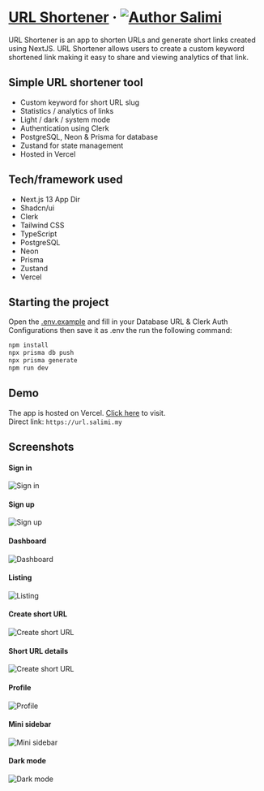 # [URL Shortener](https://url.salimi.my) &middot; [![Author Salimi](https://img.shields.io/badge/Author-Salimi-%3C%3E)](https://www.linkedin.com/in/mohamad-salimi/)

URL Shortener is an app to shorten URLs and generate short links created using NextJS. URL Shortener allows users to create a custom keyword shortened link making it easy to share and viewing analytics of that link.

## Simple URL shortener tool

- Custom keyword for short URL slug
- Statistics / analytics of links
- Light / dark / system mode
- Authentication using Clerk
- PostgreSQL, Neon & Prisma for database
- Zustand for state management
- Hosted in Vercel

## Tech/framework used

- Next.js 13 App Dir
- Shadcn/ui
- Clerk
- Tailwind CSS
- TypeScript
- PostgreSQL
- Neon
- Prisma
- Zustand
- Vercel

## Starting the project

Open the [.env.example](/.env.example) and fill in your Database URL & Clerk Auth Configurations then save it as .env the run the following command:

```bash
npm install
npx prisma db push
npx prisma generate
npm run dev
```

## Demo

The app is hosted on Vercel. [Click here](https://url.salimi.my) to visit.
<br>
Direct link: `https://url.salimi.my`

## Screenshots

#### Sign in

![Sign in](/screenshots/screenshot-1.png)

#### Sign up

![Sign up](/screenshots/screenshot-2.png)

#### Dashboard

![Dashboard](/screenshots/screenshot-3.png)

#### Listing

![Listing](/screenshots/screenshot-4.png)

#### Create short URL

![Create short URL](/screenshots/screenshot-5.png)

#### Short URL details

![Create short URL](/screenshots/screenshot-6.png)

#### Profile

![Profile](/screenshots/screenshot-7.png)

#### Mini sidebar

![Mini sidebar](/screenshots/screenshot-8.png)

#### Dark mode

![Dark mode](/screenshots/screenshot-9.png)
